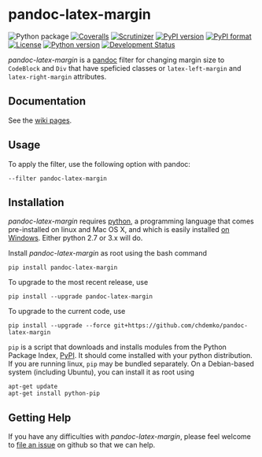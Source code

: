 # pandoc-latex-margin
![Python package](https://github.com/chdemko/pandoc-latex-margin/workflows/Python%20package/badge.svg?branch=develop)
[![Coveralls](https://img.shields.io/coveralls/github/chdemko/pandoc-latex-margin/0.1.1.svg)](https://coveralls.io/github/chdemko/pandoc-latex-margin?branch=0.1.1)
[![Scrutinizer](https://img.shields.io/scrutinizer/g/chdemko/pandoc-latex-margin.svg)](https://scrutinizer-ci.com/g/chdemko/pandoc-latex-margin/)
[![PyPI version](https://img.shields.io/pypi/v/pandoc-latex-margin.svg)](https://pypi.org/project/pandoc-latex-margin/)
[![PyPI format](https://img.shields.io/pypi/format/pandoc-latex-margin.svg)](https://pypi.org/project/pandoc-latex-margin/)
[![License](https://img.shields.io/pypi/l/pandoc-latex-margin.svg)](https://raw.githubusercontent.com/chdemko/pandoc-latex-margin/0.1.1/LICENSE)
[![Python version](https://img.shields.io/pypi/pyversions/pandoc-latex-margin.svg)](https://pypi.org/project/pandoc-latex-margin/)
[![Development Status](https://img.shields.io/pypi/status/pandoc-latex-margin.svg)](https://pypi.org/project/pandoc-latex-margin/)

*pandoc-latex-margin* is a [pandoc] filter for changing margin size to `CodeBlock` and `Div` that have speficied classes or `latex-left-margin` and `latex-right-margin` attributes.

[pandoc]: http://pandoc.org/

Documentation
-------------

See the [wiki pages](https://github.com/chdemko/pandoc-latex-margin/wiki).

Usage
-----

To apply the filter, use the following option with pandoc:

    --filter pandoc-latex-margin

Installation
------------

*pandoc-latex-margin* requires [python], a programming language that comes pre-installed on linux and Mac OS X, and which is easily installed [on Windows]. Either python 2.7 or 3.x will do.

Install *pandoc-latex-margin* as root using the bash command

    pip install pandoc-latex-margin

To upgrade to the most recent release, use

    pip install --upgrade pandoc-latex-margin

To upgrade to the current code, use

    pip install --upgrade --force git+https://github.com/chdemko/pandoc-latex-margin

`pip` is a script that downloads and installs modules from the Python Package Index, [PyPI].  It should come installed with your python distribution. If you are running linux, `pip` may be bundled separately. On a Debian-based system (including Ubuntu), you can install it as root using

    apt-get update
    apt-get install python-pip

[python]: https://www.python.org
[on Windows]: https://www.python.org/downloads/windows
[PyPI]: https://pypi.org


Getting Help
------------

If you have any difficulties with *pandoc-latex-margin*, please feel welcome to [file an issue] on github so that we can help.

[file an issue]: https://github.com/chdemko/pandoc-latex-margin/issues

